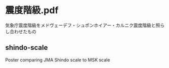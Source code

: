 # 震度階級.pdf
気象庁震度階級をメドヴェーデフ・シュポンホイアー・カルニク震度階級と照らし合わせたもの

## shindo-scale
Poster comparing JMA Shindo scale to MSK scale
